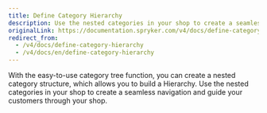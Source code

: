 ```yaml
---
title: Define Category Hierarchy
description: Use the nested categories in your shop to create a seamless navigation and guide your customers through your shop.
originalLink: https://documentation.spryker.com/v4/docs/define-category-hierarchy
redirect_from:
  - /v4/docs/define-category-hierarchy
  - /v4/docs/en/define-category-hierarchy
---
```


With the easy-to-use category tree function, you can create a nested category structure, which allows you to build a Hierarchy. Use the nested categories in your shop to create a seamless navigation and guide your customers through your shop. 
